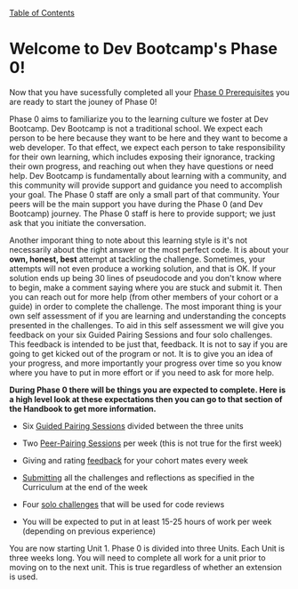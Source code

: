 [Table of Contents](README.md)

# Welcome to Dev Bootcamp's Phase 0!

Now that you have sucessfully completed all your [Phase 0 Prerequisites](https://github.com/Devbootcamp/phase-0-handbook/blob/master/phase-0-prerequisites.md) you are ready to start the jouney of Phase 0!

Phase 0 aims to familiarize you to the learning culture we foster at Dev Bootcamp. Dev Bootcamp is not a traditional school. We expect each person to be here because they want to be here and they want to become a web developer. To that effect, we expect each person to take responsibility for their own learning, which includes exposing their ignorance, tracking their own progress, and reaching out when they have questions or need help. Dev Bootcamp is fundamentally about learning with a community, and this community will provide support and guidance you need to accomplish your goal. The Phase 0 staff are only a small part of that community. Your peers will be the main support you have during the Phase 0 (and Dev Bootcamp) journey. The Phase 0 staff is here to provide support; we just ask that you initiate the conversation.

Another imporant thing to note about this learning style is it's not necessarily about the right answer or the most perfect code. It is about your **own, honest, best** attempt at tackling the challenge. Sometimes, your attempts will not even produce a working solution, and that is OK. If your solution ends up being 30 lines of pseudocode and you don't know where to begin, make a comment saying where you are stuck and submit it. Then you can reach out for more help (from other members of your cohort or a guide) in order to complete the challenge. The most imporant thing is your own self assessment of if you are learning and understanding the concepts presented in the challenges. To aid in this self assessment we will give you feedback on your six Guided Pairing Sessions and four solo challenges. This feedback is intended to be just that, feedback. It is not to say if you are going to get kicked out of the program or not. It is to give you an idea of your progress, and more importantly your progress over time so you know where you have to put in more effort or if you need to ask for more help.

**During Phase 0 there will be things you are expected to complete. Here is a high level look at these expectations then you can go to that section of the Handbook to get more information.**

* Six [Guided Pairing Sessions](guided-pairing-sessions.md) divided between the three units

* Two [Peer-Pairing Sessions](peer-pairing-sessions.md) per week (this is not true for the first week)

* Giving and rating [feedback](https://github.com/Devbootcamp/phase-0-handbook/blob/master/feedback.md) for your cohort mates every week

* [Submitting](submitting-challenges.md) all the challenges and reflections as specified in the Curriculum at the end of the week

* Four [solo challenges](https://github.com/Devbootcamp/phase-0-handbook/blob/master/solo-challenges.md) that will be used for code reviews

* You will be expected to put in at least 15-25 hours of work per week (depending on previous experience) 

You are now starting Unit 1. Phase 0 is divided into three Units. Each Unit is three weeks long. You will need to complete all work for a unit prior to moving on to the next unit. This is true regardless of whether an extension is used. 
